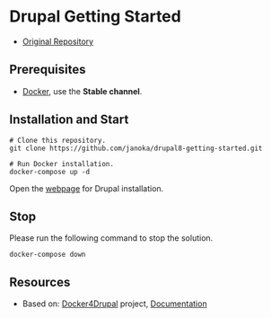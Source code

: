 # Drupal Getting Started

- [Original Repository](https://github.com/janoka/drupal8-getting-started)

## Prerequisites

- [Docker](https://docs.docker.com/engine/installation/), use the **Stable channel**.

## Installation and Start

````
# Clone this repository.
git clone https://github.com/janoka/drupal8-getting-started.git

# Run Docker installation.
docker-compose up -d
````

Open the [webpage](http://drupal.docker.localhost:8000/) for Drupal installation.

## Stop

Please run the following command to stop the solution.

````
docker-compose down
````

## Resources

- Based on: [Docker4Drupal](https://github.com/wodby/docker4drupal) project, [Documentation](https://docker4drupal.readthedocs.io/en/latest/)